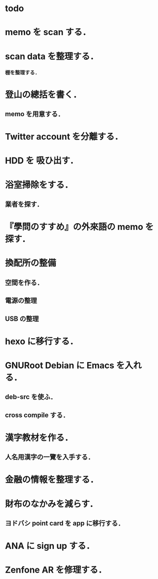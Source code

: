todo
===

# memo を scan する．

# scan data を整理する．

### 棚を整理する．

# 登山の總括を書く．

## memo を用意する．

# Twitter account を分離する．

# HDD を 吸ひ出す．

# 浴室掃除をする．

## 業者を探す．

# 『學問のすすめ』の外來語の memo を探す．

# 換配所の整備

## 空間を作る．

## 電源の整理

## USB の整理

# hexo に移行する．

# GNURoot Debian に Emacs を入れる．

## deb-src を使ふ．

## cross compile する．

# 漢字教材を作る．

## 人名用漢字の一覽を入手する．

# 金融の情報を整理する．

# 財布のなかみを減らす．

## ヨドバシ point card を app に移行する．

# ANA に sign up する．

# Zenfone AR を修理する．
